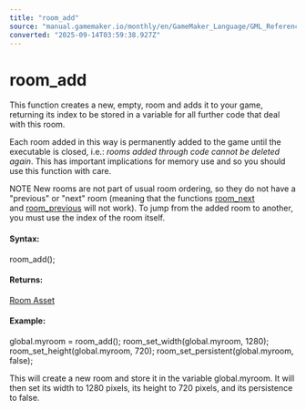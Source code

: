 ```yaml
---
title: "room_add"
source: "manual.gamemaker.io/monthly/en/GameMaker_Language/GML_Reference/Asset_Management/Rooms/room_add.htm"
converted: "2025-09-14T03:59:38.927Z"
---
```


# room\_add

This function creates a new, empty, room and adds it to your game, returning its index to be stored in a variable for all further code that deal with this room.

Each room added in this way is permanently added to the game until the executable is closed, i.e.: _rooms added through code cannot be deleted again_. This has important implications for memory use and so you should use this function with care.

NOTE New rooms are not part of usual room ordering, so they do not have a "previous" or "next" room (meaning that the functions [room\_next](room_next.md) and [room\_previous](room_previous.md) will not work). To jump from the added room to another, you must use the index of the room itself.

#### Syntax:

room\_add();

#### Returns:

[Room Asset](../../../../../../../The_Asset_Editors/Rooms.md)

#### Example:

global.myroom = room\_add();
room\_set\_width(global.myroom, 1280);
room\_set\_height(global.myroom, 720);
room\_set\_persistent(global.myroom, false);

This will create a new room and store it in the variable global.myroom. It will then set its width to 1280 pixels, its height to 720 pixels, and its persistence to false.
